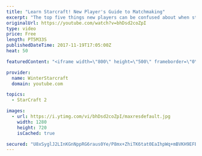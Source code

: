 ```yaml
---
title: "Learn Starcraft! New Player's Guide to Matchmaking"
excerpt: "The top five things new players can be confused about when starting off playing Starcraft 2!"
originalUrl: https://youtube.com/watch?v=bhDsd2coZpI
type: video
price: Free
length: PT5M33S
publishedDateTime: 2017-11-19T17:05:00Z
heat: 50

featuredContent: "<iframe width=\"800\" height=\"500\" frameborder=\"0\" src=\"https://www.youtube.com/embed/bhDsd2coZpI\" allow=\"accelerometer; autoplay; encrypted-media; gyroscope; picture-in-picture\" allowfullscreen></iframe>"

provider:
  name: WinterStarcraft
  domain: youtube.com

topics:
  - StarCraft 2

images:
  - url: https://i.ytimg.com/vi/bhDsd2coZpI/maxresdefault.jpg
    width: 1280
    height: 720
    isCached: true

secured: "U8xSyglJ2LInKGnNppRG6raus0Ye/P8mx+ZhiTK6tat0EaIhpWq+mBVKH9EFBJx45Ip9hMWfpUqo4/nwreUHw1NQ7gtskyp/gr6UyMY72sS2DwpgxK49JQQXbutHUsI2TABuIC3PchE5f4TFXnkNvfKf4O6DRdBFNbfqdKyXYsaSq+cw6L8hesms3lSXweVgfBh0NcJ90YQ3RuOAWsBMa7AtDTMsRcWx6oVeme4OA6OQlYQSbyA4Jr+Qyjk0nQ2KNBC+8YYOcJwmP7dT+j4b6DQAmgC5441/FF68A6uKBKTzxvQXWdFOw4uPynjV+Qj+8fLWz9DBWOXBZkELgGvpvfdFXghscyi0qqDWAkfjuTc5mMQprtVvWe0Wq2lKhzpItnrBHT4IOw8lmHzLqPv0TLO0Xnj8GZVFpg38HcBA7bI=;BlICVprZh9qfDM6pwrWDlQ=="
---
```


